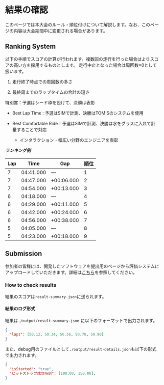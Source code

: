 # 結果の確認

このページでは本大会のルール・順位付けについて解説します。なお、このページの内容は大会期間中に変更される場合があります。

## Ranking System

以下の手順でスコアの計算が行われます。複数回の走行を行った場合はよりスコアの高い方を採用するものとします。
走行中止となった場合は周回数=0として扱います。

1. 走行終了時点での周回数の多さ

2. 最終周までのラップタイムの合計の短さ

特別賞：予選はシード枠を設けて、決勝は表彰

- Best Lap Time : 予選はSIMで計測、決勝はTOM’Sのシステムを使用

- Best Comfortable Ride：予選はSIMで計測、決勝は水をグラスに入れて計量することで対応
  - インタラクション・幅広い分野のエンジニアを表彰

***ランキング例***

| Lap | Time     | Gap         | 順位 |
|-----|----------|-------------|------|
| 7   | 04:41.000| ―           | 1    |
| 7   | 04:47.000| +00:06.000   | 2    |
| 7   | 04:54.000| +00:13.000   | 3    |
| 6   | 04:18.000| ―           | 4    |
| 6   | 04:29.000| +00:11.000   | 5    |
| 6   | 04:42.000| +00:24.000   | 6    |
| 6   | 04:56.000| +00:38.000   | 7    |
| 5   | 04:05.000| ―           | 8    |
| 5   | 04:23.000| +00:18.000   | 9    |

## Submission

参加者の皆様には、開発したソフトウェアを提出用のページから評価システムにアップロードしていただきます。詳細は[こちら](submission.ja.md)を参照してください。

### How to check results

結果のスコアは`result-summary.json`に送られます。

#### 結果のログ形式

結果は`./output/result-summary.json` に以下のフォーマットで出力されます。

```json
{
  "laps": [50.12, 50.34, 50.56, 50.78, 50.90]
}
```

また、debug用のファイルとして`./output/result-details.json`も以下の形式で出力されます。

```json
{
  "isStarted": "true",
  "ピットストップ成立時刻": [100.00, 150.00],
}
```
